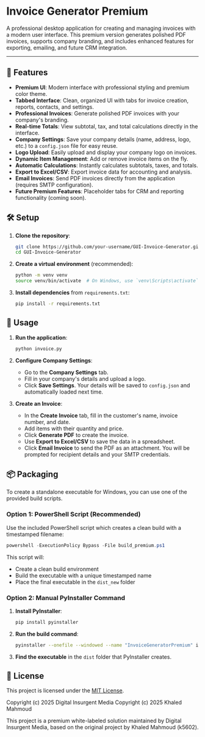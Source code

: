 # Invoice Generator Premium

A professional desktop application for creating and managing invoices with a modern user interface. This premium version generates polished PDF invoices, supports company branding, and includes enhanced features for exporting, emailing, and future CRM integration.


---

## 🚀 Features

- **Premium UI**: Modern interface with professional styling and premium color theme.
- **Tabbed Interface**: Clean, organized UI with tabs for invoice creation, reports, contacts, and settings.
- **Professional Invoices**: Generate polished PDF invoices with your company's branding.
- **Real-time Totals**: View subtotal, tax, and total calculations directly in the interface.
- **Company Settings**: Save your company details (name, address, logo, etc.) to a `config.json` file for easy reuse.
- **Logo Upload**: Easily upload and display your company logo on invoices.
- **Dynamic Item Management**: Add or remove invoice items on the fly.
- **Automatic Calculations**: Instantly calculates subtotals, taxes, and totals.
- **Export to Excel/CSV**: Export invoice data for accounting and analysis.
- **Email Invoices**: Send PDF invoices directly from the application (requires SMTP configuration).
- **Future Premium Features**: Placeholder tabs for CRM and reporting functionality (coming soon).

## 🛠️ Setup

1.  **Clone the repository**:
    ```bash
    git clone https://github.com/your-username/GUI-Invoice-Generator.git
    cd GUI-Invoice-Generator
    ```

2.  **Create a virtual environment** (recommended):
    ```bash
    python -m venv venv
    source venv/bin/activate  # On Windows, use `venv\Scripts\activate`
    ```

3.  **Install dependencies** from `requirements.txt`:
    ```bash
    pip install -r requirements.txt
    ```

## 🚀 Usage

1.  **Run the application**:
    ```bash
    python invoice.py
    ```

2.  **Configure Company Settings**:
    - Go to the **Company Settings** tab.
    - Fill in your company's details and upload a logo.
    - Click **Save Settings**. Your details will be saved to `config.json` and automatically loaded next time.

3.  **Create an Invoice**:
    - In the **Create Invoice** tab, fill in the customer's name, invoice number, and date.
    - Add items with their quantity and price.
    - Click **Generate PDF** to create the invoice.
    - Use **Export to Excel/CSV** to save the data in a spreadsheet.
    - Click **Email Invoice** to send the PDF as an attachment. You will be prompted for recipient details and your SMTP credentials.

## 📦 Packaging

To create a standalone executable for Windows, you can use one of the provided build scripts.

### Option 1: PowerShell Script (Recommended)

Use the included PowerShell script which creates a clean build with a timestamped filename:

```powershell
powershell -ExecutionPolicy Bypass -File build_premium.ps1
```

This script will:
- Create a clean build environment
- Build the executable with a unique timestamped name
- Place the final executable in the `dist_new` folder

### Option 2: Manual PyInstaller Command

1. **Install PyInstaller**:
   ```bash
   pip install pyinstaller
   ```

2. **Run the build command**:
   ```bash
   pyinstaller --onefile --windowed --name "InvoiceGeneratorPremium" invoice.py
   ```

3. **Find the executable** in the `dist` folder that PyInstaller creates.

## 📜 License

This project is licensed under the [MIT License](LICENSE).

Copyright (c) 2025 Digital Insurgent Media
Copyright (c) 2025 Khaled Mahmoud

This project is a premium white-labeled solution maintained by Digital Insurgent Media, based on the original project by Khaled Mahmoud (k5602).
